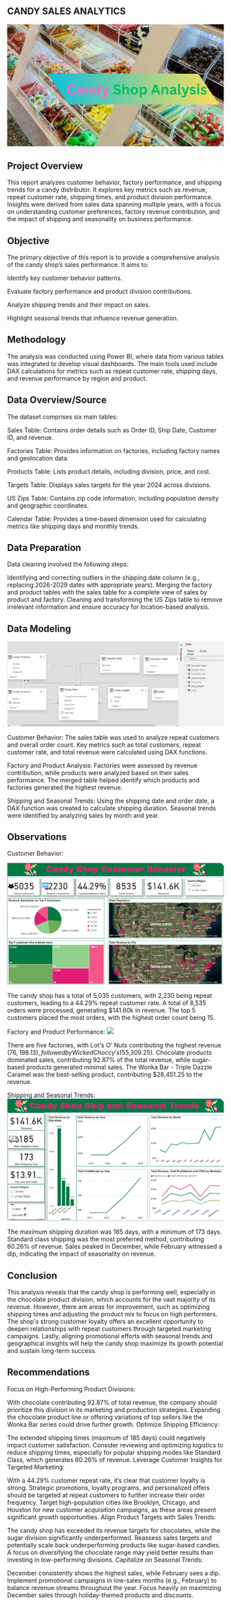 ## CANDY SALES ANALYTICS

![](CandyShopCoverpage.png)

## Project Overview
This report analyzes customer behavior, factory performance, and shipping trends for a candy distributor. It explores key metrics such as revenue, repeat customer rate, shipping times, and product division performance. Insights were derived from sales data spanning multiple years, with a focus on understanding customer preferences, factory revenue contribution, and the impact of shipping and seasonality on business performance.

## Objective
The primary objective of this report is to provide a comprehensive analysis of the candy shop’s sales performance. It aims to:

Identify key customer behavior patterns.

Evaluate factory performance and product division contributions.

Analyze shipping trends and their impact on sales.

Highlight seasonal trends that influence revenue generation.

## Methodology
The analysis was conducted using Power BI, where data from various tables was integrated to develop visual dashboards. The main tools used include DAX calculations for metrics such as repeat customer rate, shipping days, and revenue performance by region and product.

## Data Overview/Source
The dataset comprises six main tables:

Sales Table: Contains order details such as Order ID, Ship Date, Customer ID, and revenue.

Factories Table: Provides information on factories, including factory names and geolocation data.

Products Table: Lists product details, including division, price, and cost.

Targets Table: Displays sales targets for the year 2024 across divisions.

US Zips Table: Contains zip code information, including population density and geographic coordinates.

Calendar Table: Provides a time-based dimension used for calculating metrics like shipping days and monthly trends.

## Data Preparation
Data cleaning involved the following steps:

Identifying and correcting outliers in the shipping date column (e.g., replacing 2026-2029 dates with appropriate years).
Merging the factory and product tables with the sales table for a complete view of sales by product and factory.
Cleaning and transforming the US Zips table to remove irrelevant information and ensure accuracy for location-based analysis.

## Data Modeling

![](CandyModel.png)

Customer Behavior: The sales table was used to analyze repeat customers and overall order count. Key metrics such as total customers, repeat customer rate, and total revenue were calculated using DAX functions.

Factory and Product Analysis: Factories were assessed by revenue contribution, while products were analyzed based on their sales performance. The merged table helped identify which products and factories generated the highest revenue.

Shipping and Seasonal Trends: Using the shipping date and order date, a DAX function was created to calculate shipping duration. Seasonal trends were identified by analyzing sales by month and year.

##  Observations
Customer Behavior:

![](CandyCustomerBehaviour.png)

The candy shop has a total of 5,035 customers, with 2,230 being repeat customers, leading to a 44.29% repeat customer rate.
A total of 8,535 orders were processed, generating $141.60k in revenue.
The top 5 customers placed the most orders, with the highest order count being 15.

Factory and Product Performance:
![](CandyFactorAnalysis.png)

There are five factories, with Lot's O' Nuts contributing the highest revenue ($76,198.13), followed by Wicked Choccy's ($55,309.25).
Chocolate products dominated sales, contributing 92.87% of the total revenue, while sugar-based products generated minimal sales.
The Wonka Bar - Triple Dazzle Caramel was the best-selling product, contributing $28,451.25 to the revenue.

Shipping and Seasonal Trends:
![](CandySeasonalAnalysis.png)

The maximum shipping duration was 185 days, with a minimum of 173 days.
Standard class shipping was the most preferred method, contributing 60.26% of revenue.
Sales peaked in December, while February witnessed a dip, indicating the impact of seasonality on revenue.

## Conclusion
This analysis reveals that the candy shop is performing well, especially in the chocolate product division, which accounts for the vast majority of its revenue. However, there are areas for improvement, such as optimizing shipping times and adjusting the product mix to focus on high performers. The shop's strong customer loyalty offers an excellent opportunity to deepen relationships with repeat customers through targeted marketing campaigns. Lastly, aligning promotional efforts with seasonal trends and geographical insights will help the candy shop maximize its growth potential and sustain long-term success.

## Recommendations
Focus on High-Performing Product Divisions:

With chocolate contributing 92.87% of total revenue, the company should prioritize this division in its marketing and production strategies. Expanding the chocolate product line or offering variations of top sellers like the Wonka Bar series could drive further growth.
Optimize Shipping Efficiency:

The extended shipping times (maximum of 185 days) could negatively impact customer satisfaction. Consider reviewing and optimizing logistics to reduce shipping times, especially for popular shipping modes like Standard Class, which generates 60.26% of revenue.
Leverage Customer Insights for Targeted Marketing:

With a 44.29% customer repeat rate, it’s clear that customer loyalty is strong. Strategic promotions, loyalty programs, and personalized offers should be targeted at repeat customers to further increase their order frequency.
Target high-population cities like Brooklyn, Chicago, and Houston for new customer acquisition campaigns, as these areas present significant growth opportunities.
Align Product Targets with Sales Trends:

The candy shop has exceeded its revenue targets for chocolates, while the sugar division significantly underperformed. Reassess sales targets and potentially scale back underperforming products like sugar-based candies. A focus on diversifying the chocolate range may yield better results than investing in low-performing divisions.
Capitalize on Seasonal Trends:

December consistently shows the highest sales, while February sees a dip. Implement promotional campaigns in low-sales months (e.g., February) to balance revenue streams throughout the year. Focus heavily on maximizing December sales through holiday-themed products and discounts.







